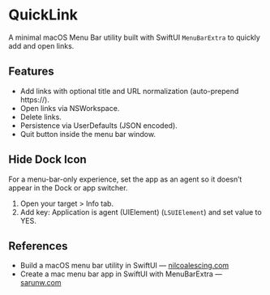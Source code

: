 # QuickLink

A minimal macOS Menu Bar utility built with SwiftUI `MenuBarExtra` to quickly add and open links.

## Features
- Add links with optional title and URL normalization (auto-prepend https://).
- Open links via NSWorkspace.
- Delete links.
- Persistence via UserDefaults (JSON encoded).
- Quit button inside the menu bar window.

## Hide Dock Icon
For a menu-bar-only experience, set the app as an agent so it doesn’t appear in the Dock or app switcher.

1. Open your target > Info tab.
2. Add key: Application is agent (UIElement) (`LSUIElement`) and set value to YES.

## References
- Build a macOS menu bar utility in SwiftUI — [nilcoalescing.com](https://nilcoalescing.com/blog/BuildAMacOSMenuBarUtilityInSwiftUI/)
- Create a mac menu bar app in SwiftUI with MenuBarExtra — [sarunw.com](https://sarunw.com/posts/swiftui-menu-bar-app/)
